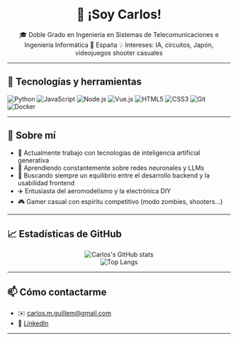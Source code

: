 <h1 align="center"> 👋 ¡Soy Carlos! </h1>

<p align="center">
🎓 Doble Grado en Ingeniería en Sistemas de Telecomunicaciones e Ingeniería Informática   
📍 España
💡 Intereses: IA, circuitos, Japón, videojuegos shooter casuales
</p>

---

## 🧰 Tecnologías y herramientas

![Python](https://img.shields.io/badge/-Python-05122A?style=flat&logo=python)
![JavaScript](https://img.shields.io/badge/-JavaScript-05122A?style=flat&logo=javascript)
![Node.js](https://img.shields.io/badge/-Node.js-05122A?style=flat&logo=node.js)
![Vue.js](https://img.shields.io/badge/-Vue.js-05122A?style=flat&logo=vue.js)
![HTML5](https://img.shields.io/badge/-HTML5-05122A?style=flat&logo=html5)
![CSS3](https://img.shields.io/badge/-CSS3-05122A?style=flat&logo=css3)
![Git](https://img.shields.io/badge/-Git-05122A?style=flat&logo=git)
![Docker](https://img.shields.io/badge/-Docker-05122A?style=flat&logo=docker)

---

## 🚀 Sobre mí

- 🔭 Actualmente trabajo con tecnologías de inteligencia artificial generativa
- 🌱 Aprendiendo constantemente sobre redes neuronales y LLMs
- 🎯 Buscando siempre un equilibrio entre el desarrollo backend y la usabilidad frontend
- ✈️ Entusiasta del aeromodelismo y la electrónica DIY
- 🎮 Gamer casual con espíritu competitivo (modo zombies, shooters...)

---

## 📈 Estadísticas de GitHub

<p align="center">
  <img src="https://github-readme-stats.vercel.app/api?username=CarlosMG01&show_icons=true&theme=radical" alt="Carlos's GitHub stats"/>
  <br>
  <img src="https://github-readme-stats.vercel.app/api/top-langs/?username=CarlosMG01&layout=compact&theme=radical" alt="Top Langs"/>
</p>

---

## 📫 Cómo contactarme

- ✉️ [carlos.m.guillem@gmail.com](mailto:carlos.m.guillem@gmail.com)
- 💼 [LinkedIn](https://www.linkedin.com/in/carlos-marcos-guillem/)

---
